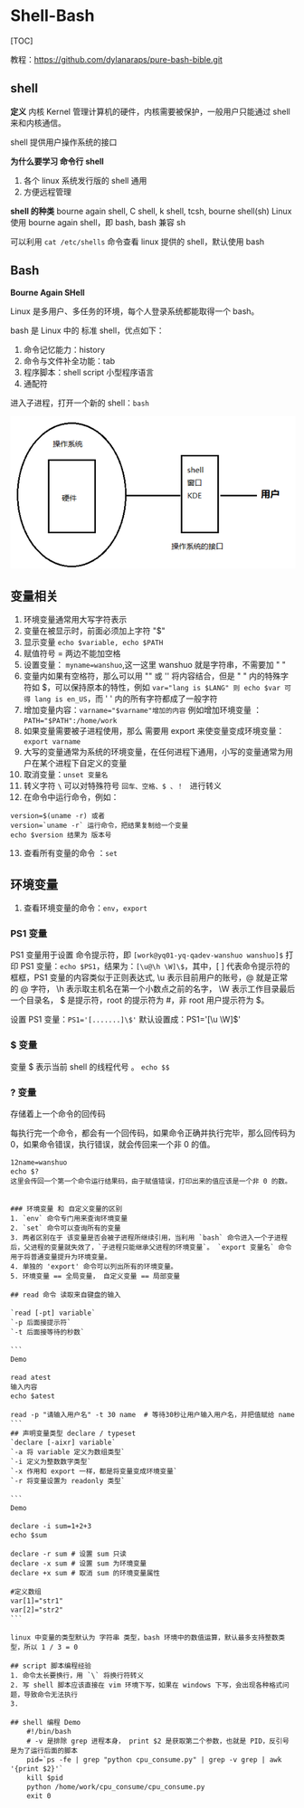 # Shell-Bash

[TOC]

教程：https://github.com/dylanaraps/pure-bash-bible.git

## shell

**定义**
内核 Kernel 管理计算机的硬件，内核需要被保护，一般用户只能通过 shell 来和内核通信。

shell 提供用户操作系统的接口

**为什么要学习 命令行 shell**

1. 各个 linux 系统发行版的 shell 通用
2. 方便远程管理

**shell 的种类**
bourne again shell, C shell, k shell, tcsh, bourne shell(sh)
Linux 使用 bourne again shell，即 bash, bash 兼容 sh

可以利用 `cat /etc/shells` 命令查看 linux 提供的 shell，默认使用 bash 

## Bash

**Bourne Again SHell**

Linux 是多用户、多任务的环境，每个人登录系统都能取得一个 bash。

bash 是 Linux 中的 标准 shell，优点如下：

1. 命令记忆能力：history
2. 命令与文件补全功能：tab
3. 程序脚本：shell script 小型程序语言
4. 通配符

进入子进程，打开一个新的 shell：`bash`

![1547349880487](assets/1547349880487.png)

## 变量相关

1. 环境变量通常用大写字符表示
2. 变量在被显示时，前面必须加上字符 "$"
3. 显示变量
   `echo $variable, echo $PATH`
4. 赋值符号 = 两边不能加空格
5. 设置变量： `myname=wanshuo`,这一这里 wanshuo 就是字符串，不需要加  " "
6. 变量内如果有空格符，那么可以用 "" 或 '' 将内容结合，但是 " " 内的特殊字符如 $，可以保持原本的特性，例如 
   `var="lang is $LANG" 则 echo $var 可得 lang is en_US`，而 ' ' 内的所有字符都成了一般字符
7. 增加变量内容：`varname="$varname"增加的内容`
   例如增加环境变量 ：`PATH="$PATH":/home/work `
8. 如果变量需要被子进程使用，那么 需要用 export 来使变量变成环境变量：`export varname`
9. 大写的变量通常为系统的环境变量，在任何进程下通用，小写的变量通常为用户在某个进程下自定义的变量
10. 取消变量：`unset 变量名`
11. 转义字符 `\` 可以对特殊符号 `回车、空格、$ 、！ ` 进行转义
12. 在命令中运行命令，例如：

```script
version=$(uname -r) 或者
version=`uname -r` 运行命令，把结果复制给一个变量
echo $version 结果为 版本号
```

13. 查看所有变量的命令 ：`set`

## 环境变量

1. 查看环境变量的命令：`env`，`export`

### PS1 变量

PS1 变量用于设置 命令提示符，即 `[work@yq01-yq-qadev-wanshuo wanshuo]$`
打印 PS1 变量：`echo $PS1`，结果为：`[\u@\h \W]\$`，其中，[ ] 代表命令提示符的框框，PS1 变量的内容类似于正则表达式,
\u 表示目前用户的账号，@ 就是正常的 @ 字符， \h 表示取主机名在第一个小数点之前的名字， \W 表示工作目录最后一个目录名，
\$ 是提示符，root 的提示符为 #，非 root 用户提示符为 $。

设置 PS1 变量：`PS1='[.......]\$'`
默认设置成：PS1='[\u \W]\$'

### $ 变量

变量 $ 表示当前 shell 的线程代号 。
`echo $$`

### ? 变量

存储着上一个命令的回传码

每执行完一个命令，都会有一个回传码，如果命令正确并执行完毕，那么回传码为 0，如果命令错误，执行错误，就会传回来一个非 0 的值。

````
12name=wanshuo
echo $?
这里会传回一个第一个命令运行结果码，由于赋值错误，打印出来的值应该是一个非 0 的数。


### 环境变量 和 自定义变量的区别
1. `env` 命令专门用来查询环境变量
2. `set` 命令可以查询所有的变量
3. 两者区别在于 该变量是否会被子进程所继续引用，当利用 `bash` 命令进入一个子进程后，父进程的变量就失效了，`子进程只能继承父进程的环境变量`。 `export 变量名` 命令用于将普通变量提升为环境变量。
4. 单独的 'export' 命令可以列出所有的环境变量。
5. 环境变量 == 全局变量， 自定义变量 == 局部变量

## read 命令 读取来自键盘的输入

`read [-pt] variable`
`-p 后面接提示符`
`-t 后面接等待的秒数`

​```
Demo

read atest
输入内容
echo $atest

read -p "请输入用户名" -t 30 name  # 等待30秒让用户输入用户名，并把值赋给 name 
​```
## 声明变量类型 declare / typeset
`declare [-aixr] variable`
`-a 将 variable 定义为数组类型`
`-i 定义为整数数字类型`
`-x 作用和 export 一样，都是将变量变成环境变量`
`-r 将变量设置为 readonly 类型`

​```
Demo

declare -i sum=1+2+3
echo $sum

declare -r sum # 设置 sum 只读
declare -x sum # 设置 sum 为环境变量
declare +x sum # 取消 sum 的环境变量属性

#定义数组
var[1]="str1"
var[2]="str2"
​```

linux 中变量的类型默认为 字符串 类型，bash 环境中的数值运算，默认最多支持整数类型，所以 1 / 3 = 0

## script 脚本编程经验
1. 命令太长要换行，用 `\` 将换行符转义
2. 写 shell 脚本应该直接在 vim 环境下写，如果在 windows 下写，会出现各种格式问题，导致命令无法执行
3. 

## shell 编程 Demo
    #!/bin/bash 
    # -v 是排除 grep 进程本身， print $2 是获取第二个参数，也就是 PID，反引号是为了运行后面的脚本
    pid=`ps -fe | grep "python cpu_consume.py" | grep -v grep | awk '{print $2}'` 
    kill $pid
    python /home/work/cpu_consume/cpu_consume.py
    exit 0
````

